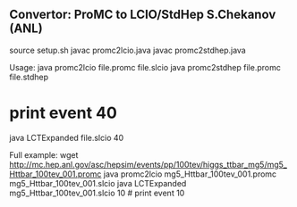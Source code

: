 Convertor: ProMC to LCIO/StdHep
S.Chekanov (ANL)
----------------------

source setup.sh
javac promc2lcio.java
javac promc2stdhep.java


Usage:
java promc2lcio file.promc file.slcio
java promc2stdhep file.promc file.stdhep

# print event 40
java LCTExpanded file.slcio 40

Full example:
wget http://mc.hep.anl.gov/asc/hepsim/events/pp/100tev/higgs_ttbar_mg5/mg5_Httbar_100tev_001.promc
java promc2lcio mg5_Httbar_100tev_001.promc mg5_Httbar_100tev_001.slcio
java LCTExpanded mg5_Httbar_100tev_001.slcio 10 # print event 10

